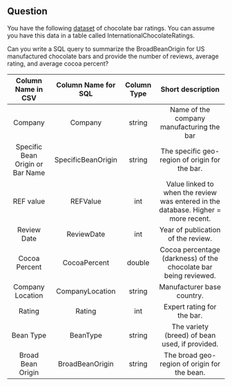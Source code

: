 ## Question
You have the following [dataset](https://drive.google.com/file/d/1wG27Iex7Ymg2gc-5UdcnXtuhP7aUBSNK/view) of chocolate bar ratings. You can assume you have this data in a table called InternationalChocolateRatings.

Can you write a SQL query to summarize the BroadBeanOrigin for US manufactured chocolate bars and provide the number of reviews, average rating, and average cocoa percent?

|        Column Name in CSV        | Column Name for SQL | Column Type |                                  Short description                                 |
|:--------------------------------:|:-------------------:|:-----------:|:----------------------------------------------------------------------------------:|
|              Company             |       Company       |    string   |                      Name of the company manufacturing the bar                     |
| Specific Bean Origin or Bar Name |  SpecificBeanOrigin |    string   |                   The specific geo-region of origin for the bar.                   |
|             REF value            |       REFValue      |     int     | Value linked to when the review was entered in the database. Higher = more recent. |
|            Review Date           |      ReviewDate     |     int     |                         Year of publication of the review.                         |
|           Cocoa Percent          |     CocoaPercent    |    double   |          Cocoa percentage (darkness) of the chocolate bar being reviewed.          |
|         Company Location         |   CompanyLocation   |    string   |                             Manufacturer base country.                             |
|              Rating              |        Rating       |     int     |                             Expert rating for the bar.                             |
|             Bean Type            |       BeanType      |    string   |                   The variety (breed) of bean used, if provided.                   |
|         Broad Bean Origin        |   BroadBeanOrigin   |    string   |                    The broad geo-region of origin for the bean.                    |

<!-- ## Solution

```
SELECT
    BroadBeanOrigin,
    COUNT(1) as num_reviewers,
    AVG(Rating) as average_rating,
    AVG(CocoaPercent) as average_cocoa_percent
    RANK() OVER(PARTITION BY Rating DESC) as rank
FROM InternationalChocolateRatings
WHERE CompnayLocation = "U.S.A"
GROUP BY 1
ORDER BY 3 DESC
``` -->
